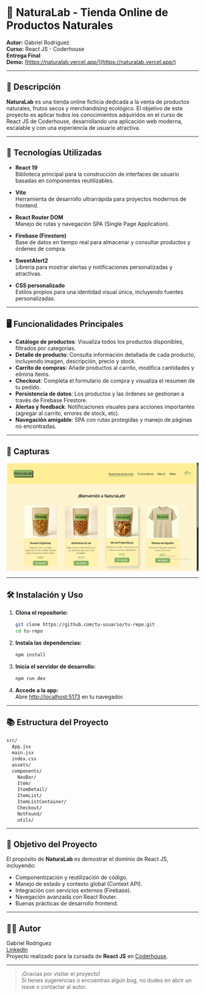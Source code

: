 # 🌱 NaturaLab - Tienda Online de Productos Naturales

**Autor:** Gabriel Rodriguez  
**Curso:** React JS - Coderhouse  
**Entrega Final**  
**Demo:** [https://naturalab.vercel.app/](https://naturalab.vercel.app/)

---

## 🛒 Descripción

**NaturaLab** es una tienda online ficticia dedicada a la venta de productos naturales, frutos secos y merchandising ecológico. El objetivo de este proyecto es aplicar todos los conocimientos adquiridos en el curso de React JS de Coderhouse, desarrollando una aplicación web moderna, escalable y con una experiencia de usuario atractiva.

---

## 🚀 Tecnologías Utilizadas

- **React 19**  
  Biblioteca principal para la construcción de interfaces de usuario basadas en componentes reutilizables.

- **Vite**  
  Herramienta de desarrollo ultrarrápida para proyectos modernos de frontend.

- **React Router DOM**  
  Manejo de rutas y navegación SPA (Single Page Application).

- **Firebase (Firestore)**  
  Base de datos en tiempo real para almacenar y consultar productos y órdenes de compra.

- **SweetAlert2**  
  Librería para mostrar alertas y notificaciones personalizadas y atractivas.

- **CSS personalizado**  
  Estilos propios para una identidad visual única, incluyendo fuentes personalizadas.

---

## 🖥️ Funcionalidades Principales

- **Catálogo de productos**: Visualiza todos los productos disponibles, filtrados por categorías.
- **Detalle de producto**: Consulta información detallada de cada producto, incluyendo imagen, descripción, precio y stock.
- **Carrito de compras**: Añade productos al carrito, modifica cantidades y elimina ítems.
- **Checkout**: Completa el formulario de compra y visualiza el resumen de tu pedido.
- **Persistencia de datos**: Los productos y las órdenes se gestionan a través de Firebase Firestore.
- **Alertas y feedback**: Notificaciones visuales para acciones importantes (agregar al carrito, errores de stock, etc).
- **Navegación amigable**: SPA con rutas protegidas y manejo de páginas no encontradas.

---

## 📸 Capturas

![Vista principal de NaturaLab](src/assets/CapturaDeTienda.png)

---

## 🛠️ Instalación y Uso

1. **Clona el repositorio:**

   ```bash
   git clone https://github.com/tu-usuario/tu-repo.git
   cd tu-repo
   ```

2. **Instala las dependencias:**

   ```bash
   npm install
   ```

3. **Inicia el servidor de desarrollo:**

   ```bash
   npm run dev
   ```

4. **Accede a la app:**  
   Abre [http://localhost:5173](http://localhost:5173) en tu navegador.

---

## 📚 Estructura del Proyecto

```
src/
  App.jsx
  main.jsx
  index.css
  assets/
  components/
    NavBar/
    Item/
    ItemDetail/
    ItemList/
    ItemListContainer/
    Checkout/
    NotFound/
    utils/
```

---

## 🎯 Objetivo del Proyecto

El propósito de **NaturaLab** es demostrar el dominio de React JS, incluyendo:

- Componentización y reutilización de código.
- Manejo de estado y contexto global (Context API).
- Integración con servicios externos (Firebase).
- Navegación avanzada con React Router.
- Buenas prácticas de desarrollo frontend.

---

## 👨‍💻 Autor

Gabriel Rodriguez  
[LinkedIn](https://www.linkedin.com/in/rodriguez-gabriel-fullstackdeveloper/)  
Proyecto realizado para la cursada de **React JS** en [Coderhouse](https://www.coderhouse.com/uy/cursos/reactjs).

---

> ¡Gracias por visitar el proyecto!  
> Si tienes sugerencias o encuentras algún bug, no dudes en abrir un issue o contactar al autor.
